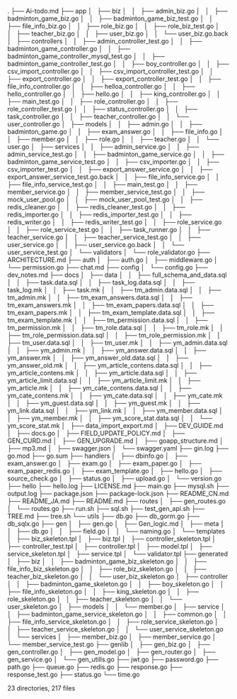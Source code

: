 .
├── Ai-todo.md
├── app
│   ├── biz
│   │   ├── admin_biz.go
│   │   ├── badminton_game_biz.go
│   │   ├── badminton_game_biz_test.go
│   │   ├── file_info_biz.go
│   │   ├── role_biz.go
│   │   ├── role_biz_test.go
│   │   ├── teacher_biz.go
│   │   ├── user_biz.go
│   │   └── user_biz.go.back
│   ├── controllers
│   │   ├── admin_controller_test.go
│   │   ├── badminton_game_controller.go
│   │   ├── badminton_game_controller_mysql_test.go
│   │   ├── badminton_game_controller_test.go
│   │   ├── boy_controller.go
│   │   ├── csv_import_controller.go
│   │   ├── csv_import_controller_test.go
│   │   ├── export_controller.go
│   │   ├── export_controller_test.go
│   │   ├── file_info_controller.go
│   │   ├── helloa_controller.go
│   │   ├── hello_controller.go
│   │   ├── hello.go
│   │   ├── king_controller.go
│   │   ├── main_test.go
│   │   ├── role_controller.go
│   │   ├── role_controller_test.go
│   │   ├── status_controller.go
│   │   ├── task_controller.go
│   │   ├── teacher_controller.go
│   │   └── user_controller.go
│   ├── models
│   │   ├── admin.go
│   │   ├── badminton_game.go
│   │   ├── exam_answer.go
│   │   ├── file_info.go
│   │   ├── member.go
│   │   ├── role.go
│   │   ├── teacher.go
│   │   └── user.go
│   ├── services
│   │   ├── admin_service.go
│   │   ├── admin_service_test.go
│   │   ├── badminton_game_service.go
│   │   ├── badminton_game_service_test.go
│   │   ├── csv_importer.go
│   │   ├── csv_importer_test.go
│   │   ├── export_answer_service.go
│   │   ├── export_answer_service_test.go.back
│   │   ├── file_info_service.go
│   │   ├── file_info_service_test.go
│   │   ├── main_test.go
│   │   ├── member_service.go
│   │   ├── member_service_test.go
│   │   ├── mock_user_pool.go
│   │   ├── mock_user_pool_test.go
│   │   ├── redis_cleaner.go
│   │   ├── redis_cleaner_test.go
│   │   ├── redis_importer.go
│   │   ├── redis_importer_test.go
│   │   ├── redis_writer.go
│   │   ├── redis_writer_test.go
│   │   ├── role_service.go
│   │   ├── role_service_test.go
│   │   ├── task_runner.go
│   │   ├── teacher_service.go
│   │   ├── teacher_service_test.go
│   │   ├── user_service.go
│   │   ├── user_service.go.back
│   │   └── user_service_test.go
│   └── validators
│       └── role_validator.go
├── ARCHITECTURE.md
├── auth
│   ├── auth.go
│   ├── middleware.go
│   └── permission.go
├── chat.md
├── config
│   └── config.go
├── dev_notes.md
├── docs
│   ├── data
│   │   ├── full_schema_and_data.sql
│   │   ├── task.data.sql
│   │   ├── task_log.data.sql
│   │   ├── task_log.mk
│   │   ├── task.mk
│   │   ├── tm_admin.data.sql
│   │   ├── tm_admin.mk
│   │   ├── tm_exam_answers.data.sql
│   │   ├── tm_exam_answers.mk
│   │   ├── tm_exam_papers.data.sql
│   │   ├── tm_exam_papers.mk
│   │   ├── tm_exam_template.data.sql
│   │   ├── tm_exam_template.mk
│   │   ├── tm_permission.data.sql
│   │   ├── tm_permission.mk
│   │   ├── tm_role.data.sql
│   │   ├── tm_role.mk
│   │   ├── tm_role_permission.data.sql
│   │   ├── tm_role_permission.mk
│   │   ├── tm_user.data.sql
│   │   ├── tm_user.mk
│   │   ├── ym_admin.data.sql
│   │   ├── ym_admin.mk
│   │   ├── ym_answer.data.sql
│   │   ├── ym_answer.mk
│   │   ├── ym_answer_old.data.sql
│   │   ├── ym_answer_old.mk
│   │   ├── ym_article_contens.data.sql
│   │   ├── ym_article_contens.mk
│   │   ├── ym_article.data.sql
│   │   ├── ym_article_limit.data.sql
│   │   ├── ym_article_limit.mk
│   │   ├── ym_article.mk
│   │   ├── ym_cate_contens.data.sql
│   │   ├── ym_cate_contens.mk
│   │   ├── ym_cate.data.sql
│   │   ├── ym_cate.mk
│   │   ├── ym_guest.data.sql
│   │   ├── ym_guest.mk
│   │   ├── ym_link.data.sql
│   │   ├── ym_link.mk
│   │   ├── ym_member.data.sql
│   │   ├── ym_member.mk
│   │   ├── ym_score_stat.data.sql
│   │   └── ym_score_stat.mk
│   ├── data_import_export.md
│   ├── DEV_GUIDE.md
│   ├── docs.go
│   ├── FIELD_UPDATE_POLICY.md
│   ├── GEN_CURD.md
│   ├── GEN_UPGRADE.md
│   ├── goapp_structure.md
│   ├── mp3.md
│   ├── swagger.json
│   └── swagger.yaml
├── gin.log
├── go.mod
├── go.sum
├── handlers
│   ├── dbinfo.go
│   ├── exam_answer.go
│   ├── exam.go
│   ├── exam_paper.go
│   ├── exam_paper_redis.go
│   ├── exam_template.go
│   ├── hello.go
│   ├── source_check.go
│   ├── status.go
│   ├── upload.go
│   └── version.go
├── hello
├── hello.log
├── LICENSE.md
├── main.go
├── mysql.sh
├── output.log
├── package.json
├── package-lock.json
├── README_CN.md
├── README_JA.md
├── README.md
├── routes
│   ├── gen_routes.go
│   └── routes.go
├── run.sh
├── sql.sh
├── test_gen_api.sh
├── TREE.md
├── tree.sh
└── utils
    ├── db.go
    ├── db_gorm.go
    ├── db_sqlx.go
    ├── gen
    │   ├── gen.go
    │   ├── Gen_logic.md
    │   ├── meta
    │   │   ├── db.go
    │   │   ├── field.go
    │   │   └── naming.go
    │   └── templates
    │       ├── biz_skeleton.tpl
    │       ├── biz.tpl
    │       ├── controller_skeleton.tpl
    │       ├── controller_test.tpl
    │       ├── controller.tpl
    │       ├── model.tpl
    │       ├── service_skeleton.tpl
    │       ├── service.tpl
    │       └── validator.tpl
    ├── generated
    │   ├── biz
    │   │   ├── badminton_game_biz_skeleton.go
    │   │   ├── file_info_biz_skeleton.go
    │   │   ├── role_biz_skeleton.go
    │   │   ├── teacher_biz_skeleton.go
    │   │   └── user_biz_skeleton.go
    │   ├── controller
    │   │   ├── badminton_game_skeleton.go
    │   │   ├── boy_skeleton.go
    │   │   ├── file_info_skeleton.go
    │   │   ├── king_skeleton.go
    │   │   ├── role_skeleton.go
    │   │   ├── teacher_skeleton.go
    │   │   └── user_skeleton.go
    │   ├── models
    │   │   └── member.go
    │   ├── service
    │   │   ├── badminton_game_service_skeleton.go
    │   │   ├── common.go
    │   │   ├── file_info_service_skeleton.go
    │   │   ├── role_service_skeleton.go
    │   │   ├── teacher_service_skeleton.go
    │   │   └── user_service_skeleton.go
    │   └── services
    │       ├── member_biz.go
    │       ├── member_service.go
    │       └── member_service_test.go
    ├── genlib
    │   ├── gen_biz.go
    │   ├── gen_controller.go
    │   ├── gen_model.go
    │   ├── gen_router.go
    │   ├── gen_service.go
    │   └── gen_utills.go
    ├── jwt.go
    ├── password.go
    ├── path.go
    ├── queue.go
    ├── redis.go
    ├── response.go
    ├── response_test.go
    ├── status.go
    └── time.go

23 directories, 217 files
